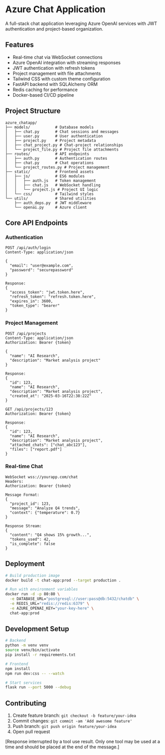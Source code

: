 # Azure Chat Application

A full-stack chat application leveraging Azure OpenAI services with JWT authentication and project-based organization.

## Features
- Real-time chat via WebSocket connections
- Azure OpenAI integration with streaming responses
- JWT authentication with refresh tokens
- Project management with file attachments
- Tailwind CSS with custom theme configuration
- FastAPI backend with SQLAlchemy ORM
- Redis caching for performance
- Docker-based CI/CD pipeline

## Project Structure
```
azure_chatapp/
├── models/           # Database models
│   ├── chat.py       # Chat sessions and messages
│   ├── user.py       # User authentication
│   ├── project.py    # Project metadata
│   ├── chat_project.py # Chat-project relationships
│   └── project_file.py # Project file attachments
├── routes/           # API endpoints
│   ├── auth.py       # Authentication routes
│   ├── chat.py       # Chat operations
│   └── project_routes.py # Project management
├── static/           # Frontend assets
│   ├── js/           # ES6 modules
│   │   ├── auth.js   # Token management
│   │   ├── chat.js   # WebSocket handling
│   │   └── project.js # Project UI logic
│   └── css/          # Tailwind styles
└── utils/            # Shared utilities
    ├── auth_deps.py  # JWT middleware
    └── openai.py     # Azure client
```

## Core API Endpoints

### Authentication
```http
POST /api/auth/login
Content-Type: application/json

{
  "email": "user@example.com",
  "password": "securepassword"
}

Response:
{
  "access_token": "jwt.token.here",
  "refresh_token": "refresh.token.here",
  "expires_in": 3600,
  "token_type": "bearer"
}
```

### Project Management
```http
POST /api/projects
Content-Type: application/json
Authorization: Bearer {token}

{
  "name": "AI Research",
  "description": "Market analysis project"
}

Response:
{
  "id": 123,
  "name": "AI Research",
  "description": "Market analysis project",
  "created_at": "2025-03-16T22:38:22Z"
}

GET /api/projects/123
Authorization: Bearer {token}

Response:
{
  "id": 123,
  "name": "AI Research",
  "description": "Market analysis project",
  "attached_chats": ["chat_abc123"],
  "files": ["report.pdf"]
}
```

### Real-time Chat
```http
WebSocket wss://yourapp.com/chat
Headers:
Authorization: Bearer {token}

Message Format:
{
  "project_id": 123,
  "message": "Analyze Q4 trends",
  "context": {"temperature": 0.7}
}

Response Stream:
{
  "content": "Q4 shows 15% growth...",
  "tokens_used": 42,
  "is_complete": false
}
```

## Deployment
```bash
# Build production image
docker build -t chat-app:prod --target production .

# Run with environment variables
docker run -d -p 80:80 \
  -e DATABASE_URL="postgresql://user:pass@db:5432/chatdb" \
  -e REDIS_URL="redis://redis:6379" \
  -e AZURE_OPENAI_KEY="your-key-here" \
  chat-app:prod
```

## Development Setup
```bash
# Backend
python -m venv venv
source venv/bin/activate
pip install -r requirements.txt

# Frontend
npm install
npm run dev:css -- --watch

# Start services
flask run --port 5000 --debug
```

## Contributing
1. Create feature branch: `git checkout -b feature/your-idea`
2. Commit changes: `git commit -am 'Add awesome feature'`
3. Push branch: `git push origin feature/your-idea`
4. Open pull request

[Response interrupted by a tool use result. Only one tool may be used at a time and should be placed at the end of the message.]
